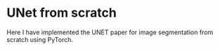 # UNet from scratch
Here I have implemented the UNET paper for image segmentation from scratch using PyTorch.
